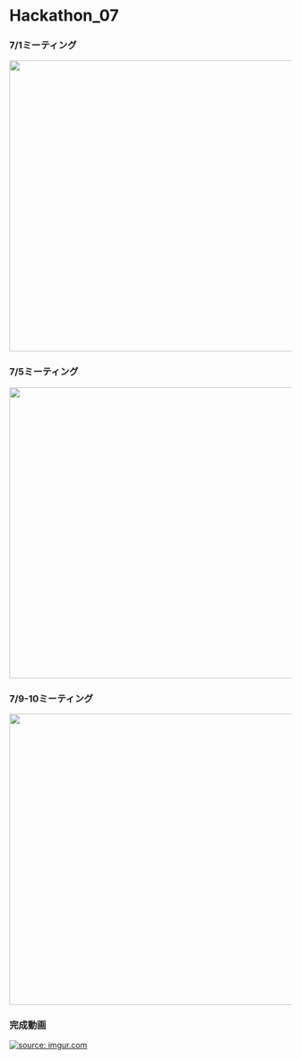 # Hackathon_07
### 7/1ミーティング

<img src="https://i.imgur.com/gsnRcur.jpg" width="700" height="520">


### 7/5ミーティング

<img src="https://i.imgur.com/b5p4uvx.jpg" width="700" height="520">


### 7/9-10ミーティング

<img src="https://i.imgur.com/3GuuSVu.jpg" width="700" height="520">

### 完成動画

<a href="https://imgur.com/KRrtTkT"><img src="https://i.imgur.com/KRrtTkT.jpg" title="source: imgur.com" /></a>

